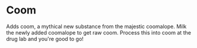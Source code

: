 # Coom
Adds coom, a mythical new substance from the majestic coomalope.
Milk the newly added coomalope to get raw coom. Process this into coom at the drug lab and you're good to go!
